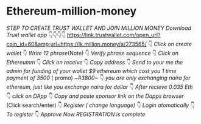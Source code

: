 # Ethereum-million-money
*STEP TO CREATE TRUST WALLET AND JOIN MILLION MONEY*  *Download Trust wallet app* 👇👇👇👇 https://link.trustwallet.com/open_url?coin_id=60&amp;url=https://lk.million.money/a/273565/           👇 *Click on create wallet*         👇  *Write 12 phrase*(Note)         👇  *Verify phrase sequence*          👇  *Click on Ethereumm*          👇 *Click on receive*         👇 *Copy address*      👇 *Send to your me the admin for funding of your wallet $9 ethereum which cost you 1 time payment of 3500* ( promo) *~#3800~*        👇 *you are only exchanging naira for ethereum, just like you exchange naira for dollar*       👇 *After recieve 0.035 Eth*          👇  *click on DApp*         👇 *Copy and paste sponsor link on the Dapps browser* (Click search/enter)      👇 *Register* *( change language)*       👇 *Login atomatically*       👇 *To register*      👇 *Approve*  *Now REGISTRATION is complete*

